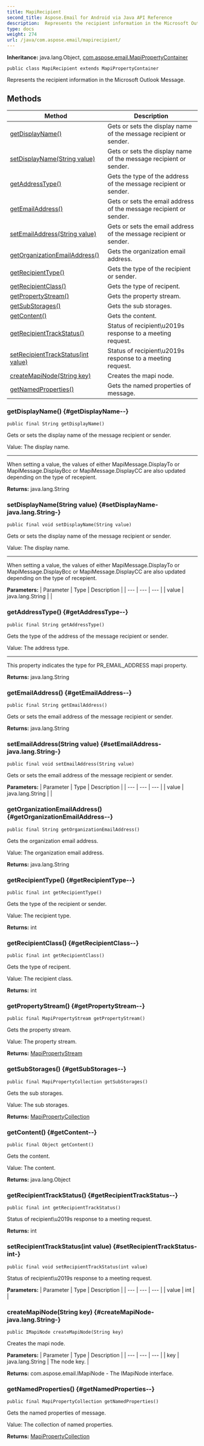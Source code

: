 ```yaml
---
title: MapiRecipient
second_title: Aspose.Email for Android via Java API Reference
description:  Represents the recipient information in the Microsoft Outlook Message.
type: docs
weight: 274
url: /java/com.aspose.email/mapirecipient/
---
```

**Inheritance:**
java.lang.Object, [com.aspose.email.MapiPropertyContainer](../../com.aspose.email/mapipropertycontainer)
```
public class MapiRecipient extends MapiPropertyContainer
```

Represents the recipient information in the Microsoft Outlook Message.
## Methods

| Method | Description |
| --- | --- |
| [getDisplayName()](#getDisplayName--) | Gets or sets the display name of the message recipient or sender. |
| [setDisplayName(String value)](#setDisplayName-java.lang.String-) | Gets or sets the display name of the message recipient or sender. |
| [getAddressType()](#getAddressType--) | Gets the type of the address of the message recipient or sender. |
| [getEmailAddress()](#getEmailAddress--) | Gets or sets the email address of the message recipient or sender. |
| [setEmailAddress(String value)](#setEmailAddress-java.lang.String-) | Gets or sets the email address of the message recipient or sender. |
| [getOrganizationEmailAddress()](#getOrganizationEmailAddress--) | Gets the organization email address. |
| [getRecipientType()](#getRecipientType--) | Gets the type of the recipient or sender. |
| [getRecipientClass()](#getRecipientClass--) | Gets the type of recipent. |
| [getPropertyStream()](#getPropertyStream--) | Gets the property stream. |
| [getSubStorages()](#getSubStorages--) | Gets the sub storages. |
| [getContent()](#getContent--) | Gets the content. |
| [getRecipientTrackStatus()](#getRecipientTrackStatus--) | Status of recipient\\u2019s response to a meeting request. |
| [setRecipientTrackStatus(int value)](#setRecipientTrackStatus-int-) | Status of recipient\\u2019s response to a meeting request. |
| [createMapiNode(String key)](#createMapiNode-java.lang.String-) | Creates the mapi node. |
| [getNamedProperties()](#getNamedProperties--) | Gets the named properties of message. |
### getDisplayName() {#getDisplayName--}
```
public final String getDisplayName()
```


Gets or sets the display name of the message recipient or sender.

Value: The display name.

--------------------

When setting a value, the values of either MapiMessage.DisplayTo or MapiMessage.DisplayBcc or MapiMessage.DisplayCC are also updated depending on the type of recepient.

**Returns:**
java.lang.String
### setDisplayName(String value) {#setDisplayName-java.lang.String-}
```
public final void setDisplayName(String value)
```


Gets or sets the display name of the message recipient or sender.

Value: The display name.

--------------------

When setting a value, the values of either MapiMessage.DisplayTo or MapiMessage.DisplayBcc or MapiMessage.DisplayCC are also updated depending on the type of recepient.

**Parameters:**
| Parameter | Type | Description |
| --- | --- | --- |
| value | java.lang.String |  |

### getAddressType() {#getAddressType--}
```
public final String getAddressType()
```


Gets the type of the address of the message recipient or sender.

Value: The address type.

--------------------

This property indicates the type for PR\_EMAIL\_ADDRESS mapi property.

**Returns:**
java.lang.String
### getEmailAddress() {#getEmailAddress--}
```
public final String getEmailAddress()
```


Gets or sets the email address of the message recipient or sender.

**Returns:**
java.lang.String
### setEmailAddress(String value) {#setEmailAddress-java.lang.String-}
```
public final void setEmailAddress(String value)
```


Gets or sets the email address of the message recipient or sender.

**Parameters:**
| Parameter | Type | Description |
| --- | --- | --- |
| value | java.lang.String |  |

### getOrganizationEmailAddress() {#getOrganizationEmailAddress--}
```
public final String getOrganizationEmailAddress()
```


Gets the organization email address.

Value: The organization email address.

**Returns:**
java.lang.String
### getRecipientType() {#getRecipientType--}
```
public final int getRecipientType()
```


Gets the type of the recipient or sender.

Value: The recipient type.

**Returns:**
int
### getRecipientClass() {#getRecipientClass--}
```
public final int getRecipientClass()
```


Gets the type of recipent.

Value: The recipient class.

**Returns:**
int
### getPropertyStream() {#getPropertyStream--}
```
public final MapiPropertyStream getPropertyStream()
```


Gets the property stream.

Value: The property stream.

**Returns:**
[MapiPropertyStream](../../com.aspose.email/mapipropertystream)
### getSubStorages() {#getSubStorages--}
```
public final MapiPropertyCollection getSubStorages()
```


Gets the sub storages.

Value: The sub storages.

**Returns:**
[MapiPropertyCollection](../../com.aspose.email/mapipropertycollection)
### getContent() {#getContent--}
```
public final Object getContent()
```


Gets the content.

Value: The content.

**Returns:**
java.lang.Object
### getRecipientTrackStatus() {#getRecipientTrackStatus--}
```
public final int getRecipientTrackStatus()
```


Status of recipient\\u2019s response to a meeting request.

**Returns:**
int
### setRecipientTrackStatus(int value) {#setRecipientTrackStatus-int-}
```
public final void setRecipientTrackStatus(int value)
```


Status of recipient\\u2019s response to a meeting request.

**Parameters:**
| Parameter | Type | Description |
| --- | --- | --- |
| value | int |  |

### createMapiNode(String key) {#createMapiNode-java.lang.String-}
```
public IMapiNode createMapiNode(String key)
```


Creates the mapi node.

**Parameters:**
| Parameter | Type | Description |
| --- | --- | --- |
| key | java.lang.String | The node key. |

**Returns:**
com.aspose.email.IMapiNode - The IMapiNode interface.
### getNamedProperties() {#getNamedProperties--}
```
public final MapiPropertyCollection getNamedProperties()
```


Gets the named properties of message.

Value: The collection of named properties.

**Returns:**
[MapiPropertyCollection](../../com.aspose.email/mapipropertycollection)
